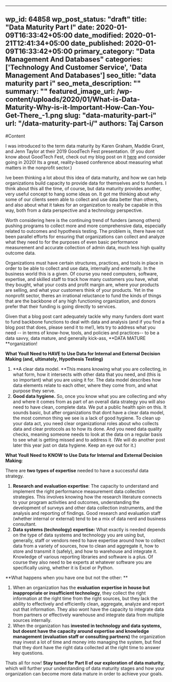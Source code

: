 
---
wp_id: 64858
wp_post_status: "draft" 
title: "Data Maturity Part I"
date: 2020-01-09T16:33:42+05:00
date_modified: 2020-01-21T12:41:34+05:00
date_published: 2020-01-09T16:33:42+05:00
primary_category: "Data Management And Databases"
categories: ['Technology And Customer Service', 'Data Management And Databases'] 
seo_title: "data maturity part i"
seo_meta_description: ""
summary: "" 
featured_image_url: /wp-content/uploads/2020/01/What-is-Data-Maturity-Why-is-it-Important-How-Can-You-Get-There_-1.png
slug: "data-maturity-part-i"
url: "/data-maturity-part-i/"
authors: Taj Carson
---

#Content



I was introduced to the term data maturity by Karen Graham, Maddie Grant, and Jenn Taylor at their 2019 GoodTech Fest presentation. (If you dont know about GoodTech Fest, check out my blog post on it [here](https://www.inciter.io/good-tech-fest-2019/) and consider going in 2020! Its a great, reality-based conference about measuring what matters in the nonprofit sector.)

Ive been thinking a lot about this idea of data maturity, and how we can help organizations build capacity to provide data for themselves and to funders. I think about this all the time, of course, but data maturity provides another, very useful concept to hang some ideas on. It got me thinking about _why_ some of our clients seem able to collect and use data better than others, and also about what it takes for an organization to really be capable in this way, both from a data perspective and a technology perspective. 

Worth considering here is the continuing trend of funders (among others) pushing programs to collect more and more comprehensive data, especially related to outcomes and hypothesis testing. The problem is, there have not been parallel efforts for ensuring that organizations can collect and analyze what they need to for the purposes of even basic performance measurement and accurate collection of admin data, much less high quality outcome data.

Organizations must have certain structures, practices, and tools in place in order to be able to collect and use data, internally and externally. In the business world this is a given. Of course you need computers, software, expertise, and skilled staff to track how many customers you have, what they bought, what your costs and profit margin are, where your products are selling, and what your customers think of your products. Yet in the nonprofit sector, theres an irrational reluctance to fund the kinds of things that are the backbone of any high functioning organization, and donors prefer that their funding is going directly to services. 

Given that a blog post cant adequately tackle why many funders dont want to fund backbone functions to deal with data and analysis (and if you find a blog post that does, please send it to me!), lets try to address what you need -- in terms of know-how, tools, and policies and practices-- to be a data savvy, data mature, and generally kick-ass, **DATA MATURE **organization!

**What Youll Need to HAVE to Use Data for Internal and External Decision Making (and, ultimately, Hypothesis Testing)**

1.   **A clear data model. **This means knowing what you are collecting, in what form, how it intersects with other data that you need, and (this is so important) what you are using it for.  The data model describes how data elements relate to each other, where they come from, and what purpose they serve.    
2.   **Good data hygiene.** So, once you know what you are collecting and why and where it comes from as part of an overall data strategy you will also need to have clean, complete data. We put a public health spin on this. It sounds basic, but after organizations that dont have a clear data model, the most common thing we see is a lack of good hygiene. To clean up your data act, you need clear organizational roles about who collects data and clear protocols as to how its done. And you need data quality checks, meaning someone needs to look at the data on a regular basis to see what is getting missed and to address it. (We will do another post later this year just on data hygiene. Keep an eye out for it.)   

**What Youll Need to KNOW to Use Data for Internal and External Decision Making**:

There are **two types of expertise** needed to have a successful data strategy. 

1.   **Research and evaluation expertise**: The capacity to understand and implement the right performance measurement data collection strategies. This involves knowing how the research literature connects to your program activities and outcomes, understanding the development of surveys and other data collection instruments, and the analysis and reporting of findings. Good research and evaluation staff (whether internal or external) tend to be a mix of data nerd and business consultant.    
2.   **Data systems (technology) expertise:** What exactly is needed depends on the type of data systems and technology you are using but, generally, staff or vendors need to have expertise around how to collect data from a variety of sources, how to clean and aggregate it, how to store and transmit it (safely), and how to warehouse and integrate it. Knowledge of various reporting libraries and software is a plus. Of course they also need to be experts at whatever software you are specifically using, whether it is Excel or Python. 

**What happens when you have one but not the other: **

1.   When an organization has the **evaluation** **expertise in house but inappropriate or insufficient technology**, they collect the right information at the right time from the right sources, but they lack the ability to effectively and efficiently clean, aggregate, analyze and report out that information. They also wont have the capacity to integrate data from partners or effectively warehouse and integrate data from multiple sources internally.    
2.   When the organization has **invested in technology and data systems, but doesnt have the capacity around expertise and knowledge management (evaluation staff or consulting partners)** the organization may invest a lot of time and money into managing the system, but find that they dont have the right data collected at the right time to answer key questions. 

Thats all for now! **Stay tuned for Part II of our exploration of data maturity**, which will further your understanding of data maturity stages and how your organization can become more data mature in order to achieve your goals.



